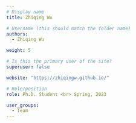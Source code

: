 ```yaml
---
# Display name
title: Zhiqing Wu

# Username (this should match the folder name)
authors:
  - Zhiqing Wu

weight: 5

# Is this the primary user of the site?
superuser: false

website: "https://zhiqingw.github.io/"

# Role/position
role: Ph.D. Student <br> Spring, 2023

user_groups:
  - Team
---
```

